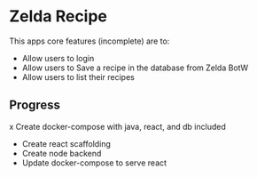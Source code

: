 # Zelda Recipe

This apps core features (incomplete) are to:

  - Allow users to login
  - Allow users to Save a recipe in the database from Zelda BotW
  - Allow users to list their recipes



## Progress

x Create docker-compose with java, react, and db included
- Create react scaffolding
- Create node backend
- Update docker-compose to serve react

